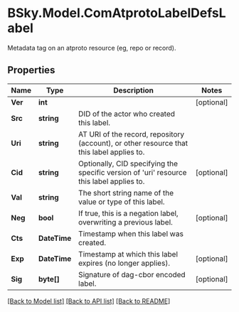 # BSky.Model.ComAtprotoLabelDefsLabel
Metadata tag on an atproto resource (eg, repo or record).

## Properties

Name | Type | Description | Notes
------------ | ------------- | ------------- | -------------
**Ver** | **int** |  | [optional] 
**Src** | **string** | DID of the actor who created this label. | 
**Uri** | **string** | AT URI of the record, repository (account), or other resource that this label applies to. | 
**Cid** | **string** | Optionally, CID specifying the specific version of &#39;uri&#39; resource this label applies to. | [optional] 
**Val** | **string** | The short string name of the value or type of this label. | 
**Neg** | **bool** | If true, this is a negation label, overwriting a previous label. | [optional] 
**Cts** | **DateTime** | Timestamp when this label was created. | 
**Exp** | **DateTime** | Timestamp at which this label expires (no longer applies). | [optional] 
**Sig** | **byte[]** | Signature of dag-cbor encoded label. | [optional] 

[[Back to Model list]](../README.md#documentation-for-models) [[Back to API list]](../README.md#documentation-for-api-endpoints) [[Back to README]](../README.md)

